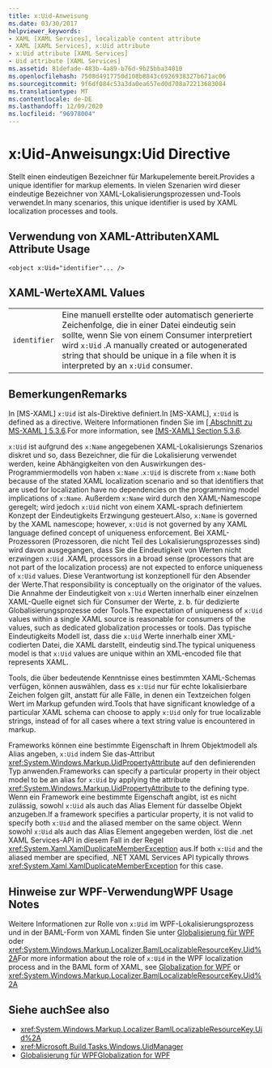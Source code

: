 ```yaml
---
title: x:Uid-Anweisung
ms.date: 03/30/2017
helpviewer_keywords:
- XAML [XAML Services], localizable content attribute
- XAML [XAML Services], x:Uid attribute
- x:Uid attribute [XAML Services]
- Uid attribute [XAML Services]
ms.assetid: 81defade-483b-4a89-b76d-9b25bba34010
ms.openlocfilehash: 7508d4917750d108b8843c6926938327b671ac06
ms.sourcegitcommit: 9f6df084c53a3da0ea657ed0d708a72213683084
ms.translationtype: MT
ms.contentlocale: de-DE
ms.lasthandoff: 12/09/2020
ms.locfileid: "96978004"
---
```

# <a name="xuid-directive"></a><span data-ttu-id="176b7-102">x:Uid-Anweisung</span><span class="sxs-lookup"><span data-stu-id="176b7-102">x:Uid Directive</span></span>

<span data-ttu-id="176b7-103">Stellt einen eindeutigen Bezeichner für Markupelemente bereit.</span><span class="sxs-lookup"><span data-stu-id="176b7-103">Provides a unique identifier for markup elements.</span></span> <span data-ttu-id="176b7-104">In vielen Szenarien wird dieser eindeutige Bezeichner von XAML-Lokalisierungsprozessen und-Tools verwendet.</span><span class="sxs-lookup"><span data-stu-id="176b7-104">In many scenarios, this unique identifier is used by XAML localization processes and tools.</span></span>

## <a name="xaml-attribute-usage"></a><span data-ttu-id="176b7-105">Verwendung von XAML-Attributen</span><span class="sxs-lookup"><span data-stu-id="176b7-105">XAML Attribute Usage</span></span>

```xaml
<object x:Uid="identifier"... />
```

## <a name="xaml-values"></a><span data-ttu-id="176b7-106">XAML-Werte</span><span class="sxs-lookup"><span data-stu-id="176b7-106">XAML Values</span></span>

|||
|-|-|
|`identifier`|<span data-ttu-id="176b7-107">Eine manuell erstellte oder automatisch generierte Zeichenfolge, die in einer Datei eindeutig sein sollte, wenn Sie von einem Consumer interpretiert wird `x:Uid` .</span><span class="sxs-lookup"><span data-stu-id="176b7-107">A manually created or autogenerated string that should be unique in a file when it is interpreted by an `x:Uid` consumer.</span></span>|

## <a name="remarks"></a><span data-ttu-id="176b7-108">Bemerkungen</span><span class="sxs-lookup"><span data-stu-id="176b7-108">Remarks</span></span>

<span data-ttu-id="176b7-109">In [MS-XAML] `x:Uid` ist als-Direktive definiert.</span><span class="sxs-lookup"><span data-stu-id="176b7-109">In [MS-XAML], `x:Uid` is defined as a directive.</span></span> <span data-ttu-id="176b7-110">Weitere Informationen finden Sie im [ \[ Abschnitt zu MS-XAML \] 5.3.6](/previous-versions/msp-n-p/ff650760(v=pandp.10)).</span><span class="sxs-lookup"><span data-stu-id="176b7-110">For more information, see [\[MS-XAML\] Section 5.3.6](/previous-versions/msp-n-p/ff650760(v=pandp.10)).</span></span>

<span data-ttu-id="176b7-111">`x:Uid` ist aufgrund des `x:Name` angegebenen XAML-Lokalisierungs Szenarios diskret und so, dass Bezeichner, die für die Lokalisierung verwendet werden, keine Abhängigkeiten von den Auswirkungen des-Programmiermodells von haben `x:Name` .</span><span class="sxs-lookup"><span data-stu-id="176b7-111">`x:Uid` is discrete from `x:Name` both because of the stated XAML localization scenario and so that identifiers that are used for localization have no dependencies on the programming model implications of `x:Name`.</span></span> <span data-ttu-id="176b7-112">Außerdem `x:Name` wird durch den XAML-Namescope geregelt; wird jedoch `x:Uid` nicht von einem XAML-sprach definiertem Konzept der Eindeutigkeits Erzwingung gesteuert.</span><span class="sxs-lookup"><span data-stu-id="176b7-112">Also, `x:Name` is governed by the XAML namescope; however, `x:Uid` is not governed by any XAML language defined concept of uniqueness enforcement.</span></span> <span data-ttu-id="176b7-113">Bei XAML-Prozessoren (Prozessoren, die nicht Teil des Lokalisierungsprozesses sind) wird davon ausgegangen, dass Sie die Eindeutigkeit von Werten nicht erzwingen `x:Uid` .</span><span class="sxs-lookup"><span data-stu-id="176b7-113">XAML processors in a broad sense (processors that are not part of the localization process) are not expected to enforce uniqueness of `x:Uid` values.</span></span> <span data-ttu-id="176b7-114">Diese Verantwortung ist konzeptionell für den Absender der Werte.</span><span class="sxs-lookup"><span data-stu-id="176b7-114">That responsibility is conceptually on the originator of the values.</span></span> <span data-ttu-id="176b7-115">Die Annahme der Eindeutigkeit von `x:Uid` Werten innerhalb einer einzelnen XAML-Quelle eignet sich für Consumer der Werte, z. b. für dedizierte Globalisierungsprozesse oder Tools.</span><span class="sxs-lookup"><span data-stu-id="176b7-115">The expectation of uniqueness of `x:Uid` values within a single XAML source is reasonable for consumers of the values, such as dedicated globalization processes or tools.</span></span> <span data-ttu-id="176b7-116">Das typische Eindeutigkeits Modell ist, dass die `x:Uid` Werte innerhalb einer XML-codierten Datei, die XAML darstellt, eindeutig sind.</span><span class="sxs-lookup"><span data-stu-id="176b7-116">The typical uniqueness model is that `x:Uid` values are unique within an XML-encoded file that represents XAML.</span></span>

<span data-ttu-id="176b7-117">Tools, die über bedeutende Kenntnisse eines bestimmten XAML-Schemas verfügen, können auswählen, dass es `x:Uid` nur für echte lokalisierbare Zeichen folgen gilt, anstatt für alle Fälle, in denen ein Textzeichen folgen Wert im Markup gefunden wird.</span><span class="sxs-lookup"><span data-stu-id="176b7-117">Tools that have significant knowledge of a particular XAML schema can choose to apply `x:Uid` only for true localizable strings, instead of for all cases where a text string value is encountered in markup.</span></span>

<span data-ttu-id="176b7-118">Frameworks können eine bestimmte Eigenschaft in Ihrem Objektmodell als Alias angeben, `x:Uid` indem Sie das-Attribut <xref:System.Windows.Markup.UidPropertyAttribute> auf den definierenden Typ anwenden.</span><span class="sxs-lookup"><span data-stu-id="176b7-118">Frameworks can specify a particular property in their object model to be an alias for `x:Uid` by applying the attribute <xref:System.Windows.Markup.UidPropertyAttribute> to the defining type.</span></span> <span data-ttu-id="176b7-119">Wenn ein Framework eine bestimmte Eigenschaft angibt, ist es nicht zulässig, sowohl `x:Uid` als auch das Alias Element für dasselbe Objekt anzugeben.</span><span class="sxs-lookup"><span data-stu-id="176b7-119">If a framework specifies a particular property, it is not valid to specify both `x:Uid` and the aliased member on the same object.</span></span> <span data-ttu-id="176b7-120">Wenn sowohl `x:Uid` als auch das Alias Element angegeben werden, löst die .net XAML Services-API in diesem Fall in der Regel <xref:System.Xaml.XamlDuplicateMemberException> aus.</span><span class="sxs-lookup"><span data-stu-id="176b7-120">If both `x:Uid` and the aliased member are specified, .NET XAML Services API typically throws <xref:System.Xaml.XamlDuplicateMemberException> for this case.</span></span>

## <a name="wpf-usage-notes"></a><span data-ttu-id="176b7-121">Hinweise zur WPF-Verwendung</span><span class="sxs-lookup"><span data-stu-id="176b7-121">WPF Usage Notes</span></span>

<span data-ttu-id="176b7-122">Weitere Informationen zur Rolle von `x:Uid` im WPF-Lokalisierungsprozess und in der BAML-Form von XAML finden Sie unter [Globalisierung für WPF](../framework/wpf/advanced/globalization-for-wpf.md) oder <xref:System.Windows.Markup.Localizer.BamlLocalizableResourceKey.Uid%2A></span><span class="sxs-lookup"><span data-stu-id="176b7-122">For more information about the role of `x:Uid` in the WPF localization process and in the BAML form of XAML, see [Globalization for WPF](../framework/wpf/advanced/globalization-for-wpf.md) or <xref:System.Windows.Markup.Localizer.BamlLocalizableResourceKey.Uid%2A></span></span>

## <a name="see-also"></a><span data-ttu-id="176b7-123">Siehe auch</span><span class="sxs-lookup"><span data-stu-id="176b7-123">See also</span></span>

- <xref:System.Windows.Markup.Localizer.BamlLocalizableResourceKey.Uid%2A>
- <xref:Microsoft.Build.Tasks.Windows.UidManager>
- [<span data-ttu-id="176b7-124">Globalisierung für WPF</span><span class="sxs-lookup"><span data-stu-id="176b7-124">Globalization for WPF</span></span>](../framework/wpf/advanced/globalization-for-wpf.md)
